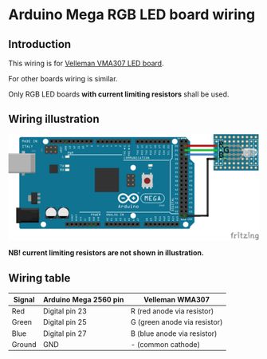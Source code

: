 # Arduino Mega RGB LED board wiring

## Introduction

This wiring is for [Velleman VMA307 LED board](https://www.velleman.eu/products/view/?country=be&lang=en&id=435528).

For other boards wiring is similar.

Only RGB LED boards **with current limiting resistors** shall be used.

## Wiring illustration

![arduino-mega-rgb-led-board-wiring.png](arduino-mega-rgb-led-board-wiring.png)

**NB! current limiting resistors are not shown in illustration.**

## Wiring table

| Signal | Arduino Mega 2560 pin | Velleman WMA307 |
| --- | --- | --- |
| Red | Digital pin 23 | R (red anode via resistor) |
| Green | Digital pin 25 | G (green anode via resistor) |
| Blue | Digital pin 27 | B (blue anode via resistor) |
| Ground | GND | - (common cathode) |
